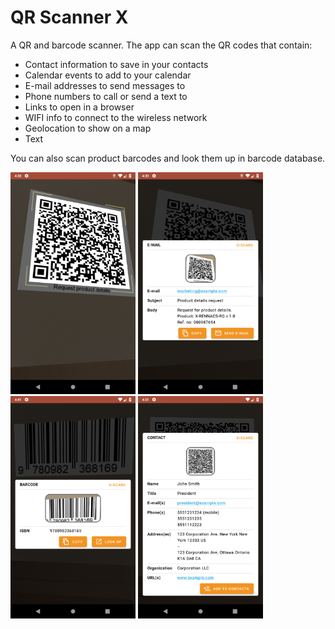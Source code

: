 # QR Scanner X
A QR and barcode scanner. The app can scan the QR codes that contain:
* Contact information to save in your contacts
* Calendar events to add to your calendar
* E-mail addresses to send messages to
* Phone numbers to call or send a text to
* Links to open in a browser
* WIFI info to connect to the wireless network
* Geolocation to show on a map
* Text

You can also scan product barcodes and look them up in barcode database.

<img src="/screenshots/Screenshot_1604939933.png" width=200> <img src="/screenshots/Screenshot_1604939952.png" width=200> <img src="/screenshots/Screenshot_1604940090.png" width=200> <img src="/screenshots/Screenshot_1604940720.png" width=200>  

